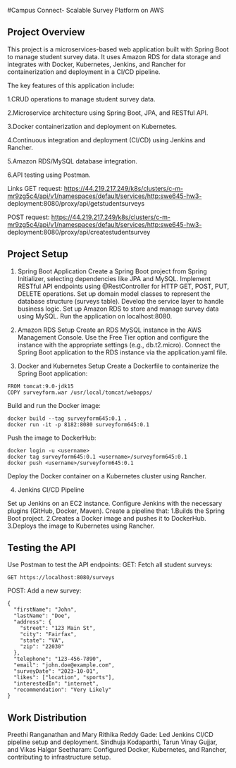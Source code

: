 #Campus Connect- Scalable Survey Platform on AWS

## Project Overview
This project is a microservices-based web application built with Spring Boot to manage student survey data. It uses Amazon RDS for data storage and integrates with Docker, Kubernetes, Jenkins, and Rancher for containerization and deployment in a CI/CD pipeline.

The key features of this application include:

1.CRUD operations to manage student survey data.

2.Microservice architecture using Spring Boot, JPA, and RESTful API.

3.Docker containerization and deployment on Kubernetes.

4.Continuous integration and deployment (CI/CD) using Jenkins and Rancher.

5.Amazon RDS/MySQL database integration.

6.API testing using Postman.

Links
GET request:
https://44.219.217.249/k8s/clusters/c-m-mr9zg5c4/api/v1/namespaces/default/services/http:swe645-hw3-
deployment:8080/proxy/api/getstudentsurveys

POST request:
https://44.219.217.249/k8s/clusters/c-m-mr9zg5c4/api/v1/namespaces/default/services/http:swe645-hw3-
deployment:8080/proxy/api/createstudentsurvey

## Project Setup

1. Spring Boot Application
Create a Spring Boot project from Spring Initializer, selecting dependencies like JPA and MySQL.
Implement RESTful API endpoints using @RestController for HTTP GET, POST, PUT, DELETE operations.
Set up domain model classes to represent the database structure (surveys table).
Develop the service layer to handle business logic.
Set up Amazon RDS to store and manage survey data using MySQL.
Run the application on localhost:8080.

3. Amazon RDS Setup
Create an RDS MySQL instance in the AWS Management Console.
Use the Free Tier option and configure the instance with the appropriate settings (e.g., db.t2.micro).
Connect the Spring Boot application to the RDS instance via the application.yaml file.

5. Docker and Kubernetes Setup
Create a Dockerfile to containerize the Spring Boot application:
```
FROM tomcat:9.0-jdk15
COPY surveyform.war /usr/local/tomcat/webapps/
```
Build and run the Docker image:
```
docker build --tag surveyform645:0.1 .
docker run -it -p 8182:8080 surveyform645:0.1
```

Push the image to DockerHub:
```
docker login -u <username>
docker tag surveyform645:0.1 <username>/surveyform645:0.1
docker push <username>/surveyform645:0.1
```

Deploy the Docker container on a Kubernetes cluster using Rancher.

4. Jenkins CI/CD Pipeline
   
Set up Jenkins on an EC2 instance.
Configure Jenkins with the necessary plugins (GitHub, Docker, Maven).
Create a pipeline that:
  1.Builds the Spring Boot project.
  2.Creates a Docker image and pushes it to DockerHub.
  3.Deploys the image to Kubernetes using Rancher.

  ## Testing the API
Use Postman to test the API endpoints:
GET: Fetch all student surveys:
```
GET https://localhost:8080/surveys
```
POST: Add a new survey:

```
{
  "firstName": "John",
  "lastName": "Doe",
  "address": {
    "street": "123 Main St",
    "city": "Fairfax",
    "state": "VA",
    "zip": "22030"
  },
  "telephone": "123-456-7890",
  "email": "john.doe@example.com",
  "surveyDate": "2023-10-01",
  "likes": ["location", "sports"],
  "interestedIn": "internet",
  "recommendation": "Very Likely"
}
```

## Work Distribution
Preethi Ranganathan and Mary Rithika Reddy Gade: Led Jenkins CI/CD pipeline setup and deployment.
Sindhuja Kodaparthi, Tarun Vinay Gujjar, and Vikas Halgar Seetharam: Configured Docker, Kubernetes, and Rancher, contributing to infrastructure setup.


